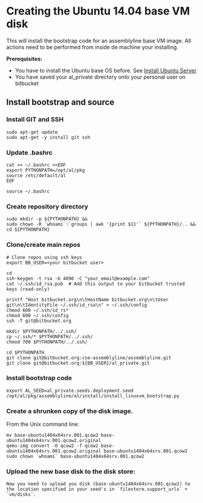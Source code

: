 # Creating the Ubuntu 14.04 base VM disk
This will install the bootstrap code for an assemblyline base VM image. All actions need to be performed from inside de machine your installing.

**Prerequisites:**

* You have to install the Ubuntu base OS before. See [Install Ubuntu Server](install_ubuntu_server.md)
* You have saved your al_private directory onto your personal user on bitbucket

## Install bootstrap and source

### Install GIT and SSH
    
    sudo apt-get update
    sudo apt-get -y install git ssh
    
### Update .bashrc
    
    cat >> ~/.bashrc <<EOF
    export PYTHONPATH=/opt/al/pkg
    source /etc/default/al
    EOF
    
    source ~/.bashrc

### Create repository directory

    sudo mkdir -p ${PYTHONPATH} &&
    sudo chown -R `whoami`:`groups | awk '{print $1}'` ${PYTHONPATH}/.. &&
    cd ${PYTHONPATH}

### Clone/create main repos

    # Clone repos using ssh keys
    export BB_USER=<your bitbucket user>

    cd
    ssh-keygen -t rsa -b 4096 -C "your_email@example.com"
    cat ~/.ssh/id_rsa.pub  # Add this output to your bitbucket trusted keys (read-only)

    printf "Host bitbucket.org\n\tHostName bitbucket.org\n\tUser git\n\tIdentityFile ~/.ssh/id_rsa\n" > ~/.ssh/config
    chmod 600 ~/.ssh/id_rs*
    chmod 600 ~/.ssh/config
    ssh -T git@bitbucket.org

    mkdir $PYTHONPATH/../.ssh/
    cp ~/.ssh/* $PYTHONPATH/../.ssh/
    chmod 700 $PYTHONPATH/../.ssh/

    cd $PYTHONPATH
    git clone git@bitbucket.org:cse-assemblyline/assemblyline.git
    git clone git@bitbucket.org:${BB_USER}/al_private.git

### Install bootstrap code
    
    export AL_SEED=al_private.seeds.deployment.seed
    /opt/al/pkg/assemblyline/al/install/install_linuxvm_bootstrap.py 
    
### Create a shrunken copy of the disk image.

From the Unix command line:

    mv base-ubuntu1404x64srv.001.qcow2 base-ubuntu1404x64srv.001.qcow2.original
    qemu-img convert -O qcow2 -f qcow2 base-ubuntu1404x64srv.001.qcow2.original base-ubuntu1404x64srv.001.qcow2
    sudo chown `whoami` base-ubuntu1404x64srv.001.qcow2

### Upload the new base disk to the disk store:

    Now you need to upload you disk (base-ubuntu1404x64srv.001.qcow2) to the location specified in your seed's in `filestore.support_urls` + `vm/disks`.


